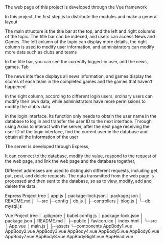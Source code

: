 The web page of this project is developed through the Vue framework

In this project, the first step is to distribute the modules and make a general layout

The main structure is the title bar at the top, and the left and right columns of the topic. The title bar can be indexed, and users can access News and Games. The left column of the topic can display more details, the right column is used to modify user information, and administrators can modify more data such as clubs and teams

In the title bar, you can see the currently logged-in user, and the news, games. Tab

The news interface displays all news information, and games display the scores of each team in the completed games and the games that haven't happened

In the right column, according to different login users, ordinary users can modify their own data, while administrators have more permissions to modify the club's data

in the login interface. Its function only needs to obtain the user name in the database to log in and transfer the user ID to the next interface. Through using Axios to interact with the server, after the next page receiving the user ID of the login interface, find the current user in the database and obtain all the information of the user

The server is developed through Express,

It can connect to the database, modify the value, respond to the request of the web page, and link the web page and the database together,

Different addresses are used to distinguish different requests, including get, put, post, and delete requests. The data transmitted from the web page is processed and then sent to the database, so as to view, modify, add and delete the data.


Express Project tree
│  app.js
│  package-lock.json
│  package.json
│  README.md
│
└─src
    ├─config
    │      db.js
    │
    ├─controllers
    │      blog.js
    │
    └─db
            mysql.js


Vue Project tree
│  .gitignore
│  babel.config.js
│  package-lock.json
│  package.json
│  README.md
│
├─public
│      favicon.ico
│      index.html
│
└─src
    │  App.vue
    │  main.js
    │
    ├─assets
    └─components
            AppBody1.vue
            AppBody2.vue
            AppBody3.vue
            AppBody4.vue
            AppBody5.vue
            AppBody6.vue
            AppBody7.vue
            AppBody8.vue
            AppBodyRight.vue
            AppHead.vue
